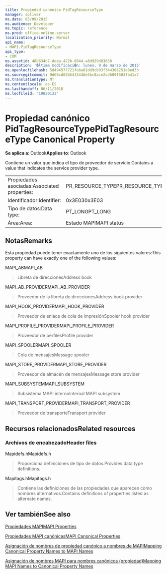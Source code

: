 ```yaml
---
title: Propiedad canónico PidTagResourceType
manager: soliver
ms.date: 03/09/2015
ms.audience: Developer
ms.topic: reference
ms.prod: office-online-server
localization_priority: Normal
api_name:
- MAPI.PidTagResourceType
api_type:
- COM
ms.assetid: 48b634d7-deea-422b-8944-a8d929d83838
description: '�ltima modificaci�n: lunes, 9 de marzo de 2015'
ms.openlocfilehash: 5d494577721feba01dd9cb93f344308251a8ed33
ms.sourcegitcommit: 9d60cd82b5413446e5bc8ace2cd689f683fb41a7
ms.translationtype: MT
ms.contentlocale: es-ES
ms.lasthandoff: 06/11/2018
ms.locfileid: "19820133"
---
```

# <a name="pidtagresourcetype-canonical-property"></a><span data-ttu-id="400e5-103">Propiedad canónico PidTagResourceType</span><span class="sxs-lookup"><span data-stu-id="400e5-103">PidTagResourceType Canonical Property</span></span>

  
  
<span data-ttu-id="400e5-104">**Se aplica a**: Outlook</span><span class="sxs-lookup"><span data-stu-id="400e5-104">**Applies to**: Outlook</span></span> 
  
<span data-ttu-id="400e5-105">Contiene un valor que indica el tipo de proveedor de servicio.</span><span class="sxs-lookup"><span data-stu-id="400e5-105">Contains a value that indicates the service provider type.</span></span>
  
|||
|:-----|:-----|
|<span data-ttu-id="400e5-106">Propiedades asociadas:</span><span class="sxs-lookup"><span data-stu-id="400e5-106">Associated properties:</span></span>  <br/> |<span data-ttu-id="400e5-107">PR_RESOURCE_TYPE</span><span class="sxs-lookup"><span data-stu-id="400e5-107">PR_RESOURCE_TYPE</span></span>  <br/> |
|<span data-ttu-id="400e5-108">Identificador:</span><span class="sxs-lookup"><span data-stu-id="400e5-108">Identifier:</span></span>  <br/> |<span data-ttu-id="400e5-109">0x3E03</span><span class="sxs-lookup"><span data-stu-id="400e5-109">0x3E03</span></span>  <br/> |
|<span data-ttu-id="400e5-110">Tipo de datos:</span><span class="sxs-lookup"><span data-stu-id="400e5-110">Data type:</span></span>  <br/> |<span data-ttu-id="400e5-111">PT_LONG</span><span class="sxs-lookup"><span data-stu-id="400e5-111">PT_LONG</span></span>  <br/> |
|<span data-ttu-id="400e5-112">Área:</span><span class="sxs-lookup"><span data-stu-id="400e5-112">Area:</span></span>  <br/> |<span data-ttu-id="400e5-113">Estado MAPI</span><span class="sxs-lookup"><span data-stu-id="400e5-113">MAPI status</span></span>  <br/> |
   
## <a name="remarks"></a><span data-ttu-id="400e5-114">Notas</span><span class="sxs-lookup"><span data-stu-id="400e5-114">Remarks</span></span>

<span data-ttu-id="400e5-115">Esta propiedad puede tener exactamente uno de los siguientes valores:</span><span class="sxs-lookup"><span data-stu-id="400e5-115">This property can have exactly one of the following values:</span></span>
  
<span data-ttu-id="400e5-116">MAPI_AB</span><span class="sxs-lookup"><span data-stu-id="400e5-116">MAPI_AB</span></span> 
  
> <span data-ttu-id="400e5-117">Libreta de direcciones</span><span class="sxs-lookup"><span data-stu-id="400e5-117">Address book</span></span>
    
<span data-ttu-id="400e5-118">MAPI_AB_PROVIDER</span><span class="sxs-lookup"><span data-stu-id="400e5-118">MAPI_AB_PROVIDER</span></span> 
  
> <span data-ttu-id="400e5-119">Proveedor de la libreta de direcciones</span><span class="sxs-lookup"><span data-stu-id="400e5-119">Address book provider</span></span>
    
<span data-ttu-id="400e5-120">MAPI_HOOK_PROVIDER</span><span class="sxs-lookup"><span data-stu-id="400e5-120">MAPI_HOOK_PROVIDER</span></span> 
  
> <span data-ttu-id="400e5-121">Proveedor de enlace de cola de impresión</span><span class="sxs-lookup"><span data-stu-id="400e5-121">Spooler hook provider</span></span>
    
<span data-ttu-id="400e5-122">MAPI_PROFILE_PROVIDER</span><span class="sxs-lookup"><span data-stu-id="400e5-122">MAPI_PROFILE_PROVIDER</span></span> 
  
> <span data-ttu-id="400e5-123">Proveedor de perfiles</span><span class="sxs-lookup"><span data-stu-id="400e5-123">Profile provider</span></span>
    
<span data-ttu-id="400e5-124">MAPI_SPOOLER</span><span class="sxs-lookup"><span data-stu-id="400e5-124">MAPI_SPOOLER</span></span> 
  
> <span data-ttu-id="400e5-125">Cola de mensajes</span><span class="sxs-lookup"><span data-stu-id="400e5-125">Message spooler</span></span>
    
<span data-ttu-id="400e5-126">MAPI_STORE_PROVIDER</span><span class="sxs-lookup"><span data-stu-id="400e5-126">MAPI_STORE_PROVIDER</span></span> 
  
> <span data-ttu-id="400e5-127">Proveedor de almacén de mensajes</span><span class="sxs-lookup"><span data-stu-id="400e5-127">Message store provider</span></span>
    
<span data-ttu-id="400e5-128">MAPI_SUBSYSTEM</span><span class="sxs-lookup"><span data-stu-id="400e5-128">MAPI_SUBSYSTEM</span></span> 
  
> <span data-ttu-id="400e5-129">Subsistema MAPI interno</span><span class="sxs-lookup"><span data-stu-id="400e5-129">Internal MAPI subsystem</span></span>
    
<span data-ttu-id="400e5-130">MAPI_TRANSPORT_PROVIDER</span><span class="sxs-lookup"><span data-stu-id="400e5-130">MAPI_TRANSPORT_PROVIDER</span></span> 
  
> <span data-ttu-id="400e5-131">Proveedor de transporte</span><span class="sxs-lookup"><span data-stu-id="400e5-131">Transport provider</span></span>
    
## <a name="related-resources"></a><span data-ttu-id="400e5-132">Recursos relacionados</span><span class="sxs-lookup"><span data-stu-id="400e5-132">Related resources</span></span>

### <a name="header-files"></a><span data-ttu-id="400e5-133">Archivos de encabezado</span><span class="sxs-lookup"><span data-stu-id="400e5-133">Header files</span></span>

<span data-ttu-id="400e5-134">Mapidefs.h</span><span class="sxs-lookup"><span data-stu-id="400e5-134">Mapidefs.h</span></span>
  
> <span data-ttu-id="400e5-135">Proporciona definiciones de tipo de datos.</span><span class="sxs-lookup"><span data-stu-id="400e5-135">Provides data type definitions.</span></span>
    
<span data-ttu-id="400e5-136">Mapitags.h</span><span class="sxs-lookup"><span data-stu-id="400e5-136">Mapitags.h</span></span>
  
> <span data-ttu-id="400e5-137">Contiene las definiciones de las propiedades que aparecen como nombres alternativos.</span><span class="sxs-lookup"><span data-stu-id="400e5-137">Contains definitions of properties listed as alternate names.</span></span>
    
## <a name="see-also"></a><span data-ttu-id="400e5-138">Ver también</span><span class="sxs-lookup"><span data-stu-id="400e5-138">See also</span></span>



[<span data-ttu-id="400e5-139">Propiedades MAPI</span><span class="sxs-lookup"><span data-stu-id="400e5-139">MAPI Properties</span></span>](mapi-properties.md)
  
[<span data-ttu-id="400e5-140">Propiedades MAPI canónicas</span><span class="sxs-lookup"><span data-stu-id="400e5-140">MAPI Canonical Properties</span></span>](mapi-canonical-properties.md)
  
[<span data-ttu-id="400e5-141">Asignación de nombres de propiedad canónico a nombres de MAPI</span><span class="sxs-lookup"><span data-stu-id="400e5-141">Mapping Canonical Property Names to MAPI Names</span></span>](mapping-canonical-property-names-to-mapi-names.md)
  
[<span data-ttu-id="400e5-142">Asignación de nombres MAPI para nombres canónicos (propiedad)</span><span class="sxs-lookup"><span data-stu-id="400e5-142">Mapping MAPI Names to Canonical Property Names</span></span>](mapping-mapi-names-to-canonical-property-names.md)

